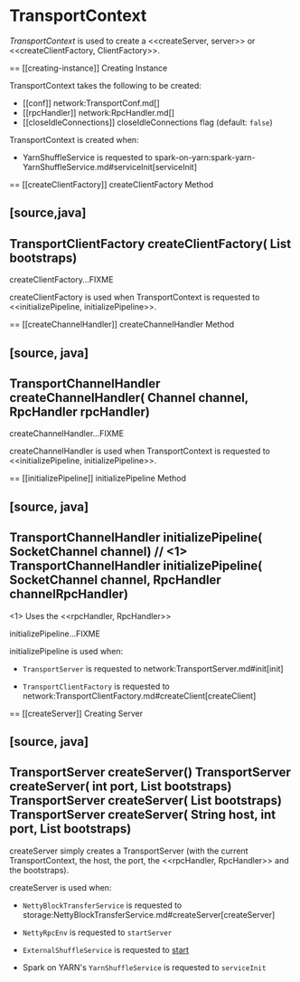 # TransportContext

*TransportContext* is used to create a <<createServer, server>> or <<createClientFactory, ClientFactory>>.

== [[creating-instance]] Creating Instance

TransportContext takes the following to be created:

* [[conf]] network:TransportConf.md[]
* [[rpcHandler]] network:RpcHandler.md[]
* [[closeIdleConnections]] closeIdleConnections flag (default: `false`)

TransportContext is created when:

* YarnShuffleService is requested to spark-on-yarn:spark-yarn-YarnShuffleService.md#serviceInit[serviceInit]

== [[createClientFactory]] createClientFactory Method

[source,java]
----
TransportClientFactory createClientFactory(
  List<TransportClientBootstrap> bootstraps)
----

createClientFactory...FIXME

createClientFactory is used when TransportContext is requested to <<initializePipeline, initializePipeline>>.

== [[createChannelHandler]] createChannelHandler Method

[source, java]
----
TransportChannelHandler createChannelHandler(
  Channel channel,
  RpcHandler rpcHandler)
----

createChannelHandler...FIXME

createChannelHandler is used when TransportContext is requested to <<initializePipeline, initializePipeline>>.

== [[initializePipeline]] initializePipeline Method

[source, java]
----
TransportChannelHandler initializePipeline(
  SocketChannel channel) // <1>
TransportChannelHandler initializePipeline(
  SocketChannel channel,
  RpcHandler channelRpcHandler)
----
<1> Uses the <<rpcHandler, RpcHandler>>

initializePipeline...FIXME

initializePipeline is used when:

* `TransportServer` is requested to network:TransportServer.md#init[init]

* `TransportClientFactory` is requested to network:TransportClientFactory.md#createClient[createClient]

== [[createServer]] Creating Server

[source, java]
----
TransportServer createServer()
TransportServer createServer(
  int port,
  List<TransportServerBootstrap> bootstraps)
TransportServer createServer(
  List<TransportServerBootstrap> bootstraps)
TransportServer createServer(
  String host,
  int port,
  List<TransportServerBootstrap> bootstraps)
----

createServer simply creates a TransportServer (with the current TransportContext, the host, the port, the <<rpcHandler, RpcHandler>> and the bootstraps).

createServer is used when:

* `NettyBlockTransferService` is requested to storage:NettyBlockTransferService.md#createServer[createServer]

* `NettyRpcEnv` is requested to `startServer`

* `ExternalShuffleService` is requested to [start](../external-shuffle-service/ExternalShuffleService.md)

* Spark on YARN's `YarnShuffleService` is requested to `serviceInit`
